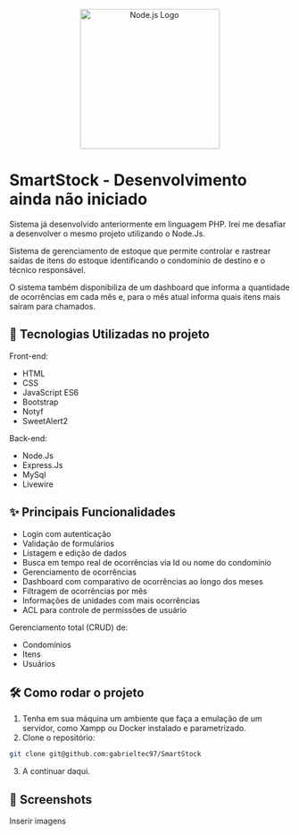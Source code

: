 <p align="center">
  <a href="https://nodejs.org" target="_blank">
    <img src="https://logo.svgcdn.com/l/nodejs.png" width="250" alt="Node.js Logo">
  </a>
</p>

# SmartStock - Desenvolvimento ainda não iniciado
Sistema já desenvolvido anteriormente em linguagem PHP. Irei me desafiar a desenvolver o mesmo projeto utilizando o Node.Js.

Sistema de gerenciamento de estoque que permite controlar e rastrear saídas de itens do estoque identificando o condomínio de destino e o técnico responsável. 

O sistema também disponibiliza de um dashboard que informa a quantidade de ocorrências em cada mês e, para o mês atual informa quais itens mais saíram para chamados.

## 🚀 Tecnologias Utilizadas no projeto

Front-end:
- HTML
- CSS
- JavaScript ES6
- Bootstrap
- Notyf
- SweetAlert2

Back-end:
- Node.Js
- Express.Js
- MySql
- Livewire

## ✨ Principais Funcionalidades

- Login com autenticação
- Validação de formulários
- Listagem e edição de dados
- Busca em tempo real de ocorrências via Id ou nome do condomínio
- Gerenciamento de ocorrências
- Dashboard com comparativo de ocorrências ao longo dos meses
- Filtragem de ocorrências por mês
- Informações de unidades com mais ocorrências
- ACL para controle de permissões de usuário

Gerenciamento total (CRUD) de:

- Condomínios
- Itens
- Usuários

## 🛠️ Como rodar o projeto

1. Tenha em sua máquina um ambiente que faça a emulação de um servidor, como Xampp ou Docker instalado e parametrizado.
2. Clone o repositório:
```bash
git clone git@github.com:gabrieltec97/SmartStock
```
3. A continuar daqui.


## 📸 Screenshots

Inserir imagens
